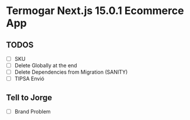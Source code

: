 # Termogar Next.js 15.0.1 Ecommerce App

## TODOS

- [ ] SKU
- [ ] Delete Globally at the end
- [ ] Delete Dependencies from Migration (SANITY)
- [ ] TIPSA Envió

## Tell to Jorge

- [ ] Brand Problem
